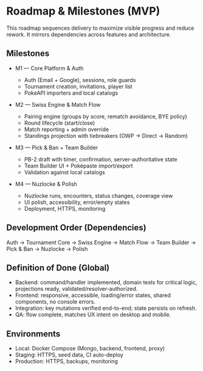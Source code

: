 # Roadmap & Milestones (MVP)

This roadmap sequences delivery to maximize visible progress and reduce rework. It mirrors dependencies across features and architecture.

## Milestones

- M1 — Core Platform & Auth
  - Auth (Email + Google), sessions, role guards
  - Tournament creation, invitations, player list
  - PokeAPI importers and local catalogs

- M2 — Swiss Engine & Match Flow
  - Pairing engine (groups by score, rematch avoidance, BYE policy)
  - Round lifecycle (start/close)
  - Match reporting + admin override
  - Standings projection with tiebreakers (OWP → Direct → Random)

- M3 — Pick & Ban + Team Builder
  - PB-2 draft with timer, confirmation, server-authoritative state
  - Team Builder UI + Poképaste import/export
  - Validation against local catalogs

- M4 — Nuzlocke & Polish
  - Nuzlocke runs, encounters, status changes, coverage view
  - UI polish, accessibility, error/empty states
  - Deployment, HTTPS, monitoring

## Development Order (Dependencies)

Auth → Tournament Core → Swiss Engine → Match Flow → Team Builder → Pick & Ban → Nuzlocke → Polish

## Definition of Done (Global)

- Backend: command/handler implemented, domain tests for critical logic, projections ready, validated/resolver-authorized.
- Frontend: responsive, accessible, loading/error states, shared components, no console errors.
- Integration: key mutations verified end-to-end; state persists on refresh.
- QA: flow complete, matches UX intent on desktop and mobile.

## Environments

- Local: Docker Compose (Mongo, backend, frontend, proxy)
- Staging: HTTPS, seed data, CI auto-deploy
- Production: HTTPS, backups, monitoring



